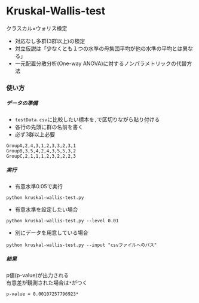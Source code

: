 # Kruskal-Wallis-test
クラスカル=ウォリス検定
- 対応なし多群(3群以上)の検定
- 対立仮説は「少なくとも１つの水準の母集団平均が他の水準の平均とは異なる」
- 一元配置分散分析(One-way ANOVA)に対するノンパラメトリックの代替方法

### 使い方
##### データの準備
- `testData.csv`に比較したい標本を`,`で区切りながら貼り付ける  
- 各行の先頭に群の名前を書く
- 必ず3群以上必要

```
GroupA,2,4,3,1,2,3,3,2,3,1
GroupB,3,5,4,2,4,3,5,5,3,2
GroupC,2,1,1,1,2,3,2,2,2,3
```

##### 実行
- 有意水準0.05で実行
```
python kruskal-wallis-test.py
```
- 有意水準を設定したい場合
```
python kruskal-wallis-test.py --level 0.01
```

- 別にデータを用意している場合
```
python kruskal-wallis-test.py --input "csvファイルへのパス"
```

##### 結果
p値(p-value)が出力される  
有意差が観測された場合は`*`がつく
```
p-value = 0.00107257796923*
```
